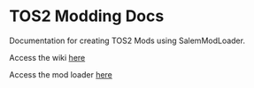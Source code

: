 
# TOS2 Modding Docs
Documentation for creating TOS2 Mods using SalemModLoader.

Access the wiki [here](https://github.com/Curtbot9000/TOS2-Modding-Docs/wiki)

Access the mod loader [here](https://github.com/Curtbot9000/SalemModLoader/releases/latest)
